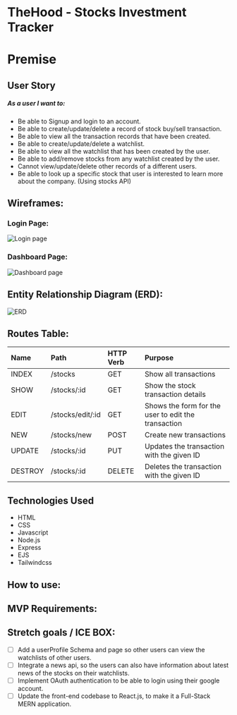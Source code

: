 # TheHood - Stocks Investment Tracker


# Premise


## User Story

##### As a user I want to:

- Be able to Signup and login to an account.
- Be able to create/update/delete a record of stock buy/sell transaction.
- Be able to view all the transaction records that have been created.
- Be able to create/update/delete a watchlist.
- Be able to view all the watchlist that has been created by the user.
- Be able to add/remove stocks from any watchlist created by the user.
- Cannot view/update/delete other records of a different users.
- Be able to look up a specific stock that user is interested to learn more about the company. (Using stocks API)


## Wireframes:

### Login Page:
![Login page](https://user-images.githubusercontent.com/42398487/173120701-8999b8cd-8b5a-49af-96df-4c3833b6d921.png)



### Dashboard Page:
![Dashboard page](https://user-images.githubusercontent.com/42398487/173123139-6cfa67d1-2b89-4bff-9fc8-0f4a712a6717.png)



## Entity Relationship Diagram (ERD):

![ERD](https://user-images.githubusercontent.com/42398487/173120149-16b60d49-4697-4aa9-a17b-93f2babc60df.png)



## Routes Table:
|Name  |Path   |HTTP Verb |Purpose|
|:----|:-----|:--------|:-----|
|INDEX |/stocks|GET       |Show all transactions|
|SHOW |/stocks/:id|GET       |Show the stock transaction details|
|EDIT |/stocks/edit/:id|GET    |Shows the form for the user to edit the transaction|
|NEW |/stocks/new|POST    |Create new transactions|
|UPDATE |/stocks/:id|PUT    |Updates the transaction with the given ID|
|DESTROY |/stocks/:id|DELETE    |Deletes the transaction with the given ID|



## Technologies Used

- HTML
- CSS
- Javascript
- Node.js
- Express
- EJS
- Tailwindcss

## How to use:



## MVP Requirements:



## Stretch goals / ICE BOX:

- [ ] Add a userProfile Schema and page so other users can view the watchlists of other users.
- [ ] Integrate a news api, so the users can also have information about latest news of the stocks on their watchlists.
- [ ] Implement OAuth authentication to be able to login using their google account.
- [ ] Update the front-end codebase to React.js, to make it a Full-Stack MERN application.
